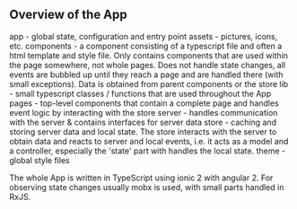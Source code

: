 
Overview of the App
-----------------------

app - global state, configuration and entry point
assets - pictures, icons, etc.
components - a component consisting of a typescript file and often a html template and style file.
Only contains components that are used within the page somewhere, not whole pages. Does not handle state changes,
  all events are bubbled up until they reach a page and are handled there (with small exceptions). Data is obtained from parent components or the store
lib - small typescript classes / functions that are used throughout the App
pages - top-level components that contain a complete page and handles event logic by interacting with the store
server - handles communication with the server & contains interfaces for server data
store - caching and storing server data and local state. The store interacts with the server to obtain data and reacts to server and local events,
  i.e. it acts as a model and a controller, especially the 'state' part with handles the local state.
theme - global style files

The whole App is written in TypeScript using ionic 2 with angular 2.
For observing state changes usually mobx is used, with small parts handled in RxJS.
